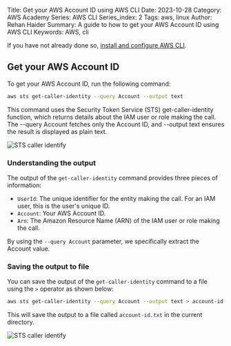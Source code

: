 Title: Get your AWS Account ID using AWS CLI
Date: 2023-10-28
Category: AWS Academy
Series: AWS CLI
Series_index: 2
Tags: aws, linux
Author: Rehan Haider
Summary: A guide to how to get your AWS Account ID using AWS CLI
Keywords: AWS, cli



If you have not already done so, [install and configure AWS CLI]({filename}12500000-aws-cli-intro.md). 

## Get your AWS Account ID

To get your AWS Account ID, run the following command:

```bash
aws sts get-caller-identity --query Account --output text
```

This command uses the Security Token Service (STS) get-caller-identity function, which returns details about the IAM user or role making the call. The --query Account fetches only the Account ID, and --output text ensures the result is displayed as plain text.

![STS caller identify]({static}/images/aws/12501000-01-cli-id-output-text.png)


### Understanding the output

The output of the `get-caller-identity` command provides three pieces of information:

* `UserId`: The unique identifier for the entity making the call. For an IAM user, this is the user's unique ID.
* `Account`: Your AWS Account ID.
* `Arn`: The Amazon Resource Name (ARN) of the IAM user or role making the call.

By using the `--query Account` parameter, we specifically extract the Account value.


### Saving the output to file

You can save the output of the `get-caller-identity` command to a file using the `>` operator as shown below:

```bash
aws sts get-caller-identity --query Account --output text > account-id.txt
```

This will save the output to a file called `account-id.txt` in the current directory.

![STS caller identify]({static}/images/aws/12501000-02-cli-id-to-file.png)